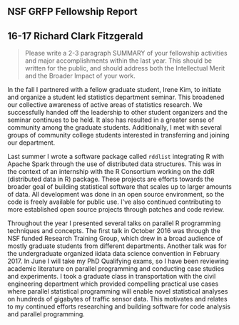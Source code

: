## NSF GRFP Fellowship Report

## 16-17 Richard Clark Fitzgerald

> Please write a 2-3 paragraph SUMMARY of your fellowship activities and
> major accomplishments within the last year.
> This should be written for the public, and should address both the
> Intellectual Merit and the Broader Impact of your work.

In the fall I partnered with a fellow graduate student, Irene Kim, to
initiate and organize a student led statistics department seminar. This
broadened our collective awareness of active areas of statistics research.
We successfully handed off the leadership to other student organizers and
the seminar continues to be held. It also has resulted in a greater sense of
community among the graduate students. Additionally, I met with several
groups of community college students interested in transferring and joining
our department.

Last summer I wrote a software package called `rddlist`
integrating R with Apache Spark through the use of distributed data
structures. This was in the context of an internship with the R Consortium
working on the ddR (distributed data in R) package. These projects are
efforts towards the broader goal of building statistical software that
scales up to larger amounts of data. All development was done in
an open source environment, so the code is freely available for public use.
I've also continued contributing to more established open source projects
through patches and code review.

Throughout the year I presented several talks on parallel R programming
techniques and concepts. The first talk in October 2016 was through the NSF
funded Research Training Group, which drew in a broad audience of mostly
graduate students from different departments. Another talk was for the
undergraduate organized iidata data science convention in February 2017. In
June I will take my PhD Qualifying exams, so I have been reviewing academic
literature on parallel programming and conducting case studies and
experiments. I took a graduate class in transportation with the civil
engineering department which provided compelling practical use cases where
parallel statistical programming will enable novel statistical analyses on
hundreds of gigabytes of traffic sensor data.  This motivates and relates
to my continued efforts researching and building software for code analysis
and parallel programming. 
